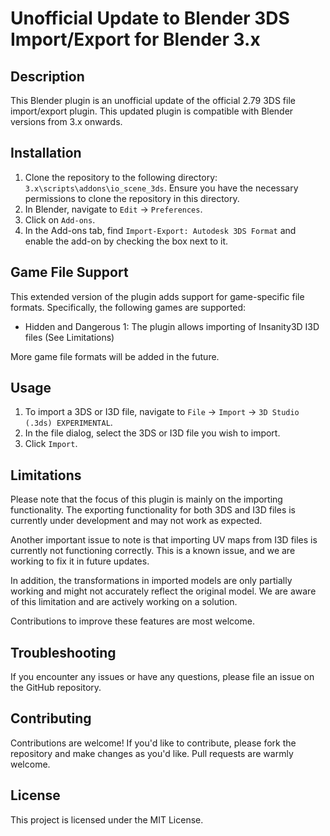 # Unofficial Update to Blender 3DS Import/Export for Blender 3.x

## Description

This Blender plugin is an unofficial update of the official 2.79 3DS file import/export plugin. This updated plugin is compatible with Blender versions from 3.x onwards.

## Installation

1. Clone the repository to the following directory: `3.x\scripts\addons\io_scene_3ds`. Ensure you have the necessary permissions to clone the repository in this directory.
2. In Blender, navigate to `Edit` -> `Preferences`.
3. Click on `Add-ons`.
4. In the Add-ons tab, find `Import-Export: Autodesk 3DS Format` and enable the add-on by checking the box next to it.

## Game File Support

This extended version of the plugin adds support for game-specific file formats. Specifically, the following games are supported:

- Hidden and Dangerous 1: The plugin allows importing of Insanity3D I3D files (See Limitations)

More game file formats will be added in the future.

## Usage

1. To import a 3DS or I3D file, navigate to `File` -> `Import` -> `3D Studio (.3ds) EXPERIMENTAL`.
2. In the file dialog, select the 3DS or I3D file you wish to import.
3. Click `Import`.

## Limitations

Please note that the focus of this plugin is mainly on the importing functionality. The exporting functionality for both 3DS and I3D files is currently under development and may not work as expected.

Another important issue to note is that importing UV maps from I3D files is currently not functioning correctly. This is a known issue, and we are working to fix it in future updates.

In addition, the transformations in imported models are only partially working and might not accurately reflect the original model. We are aware of this limitation and are actively working on a solution.

Contributions to improve these features are most welcome.

## Troubleshooting

If you encounter any issues or have any questions, please file an issue on the GitHub repository.

## Contributing

Contributions are welcome! If you'd like to contribute, please fork the repository and make changes as you'd like. Pull requests are warmly welcome.

## License

This project is licensed under the MIT License.
